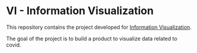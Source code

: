 # VI - Information Visualization

This repository contains the project developed for [Information Visualization](https://www.ua.pt/en/uc/6495).

The goal of the project is to build a product to visualize data related to covid.

